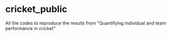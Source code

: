 # cricket_public
All the codes to reproduce the results from "Quantifying individual and team performance in cricket"
